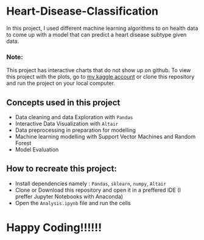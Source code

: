# Heart-Disease-Classification
In this project, I used different machine learning algorithms to on health data to come up with a model that can predict a heart disease subtype given data.
### Note: 
This project has interactive charts that do not show up on github. To view this project with the plots, go to [my kaggle account](https://www.kaggle.com/code/blaiseappolinary/heart-disease-classification) or clone this repository and run the project on your local computer.
## Concepts used in this project
- Data cleaning and data Exploration with `Pandas`
- Interactive Data Visualization with `Altair`
- Data preprocessing in preparation for modelling
- Machine learning modelling with Support Vector Machines and Random Forest
- Model Evaluation

## How to recreate this project:
- Install dependencies namely : `Pandas`, `sklearn`, `numpy`, `Altair`
- Clone or Download this repository and open it in a preffered IDE (I preffer Jupyter Notebooks with Anaconda)
- Open the `Analysis.ipynb` file and run the cells 
 
# Happy Coding!!!!!!
